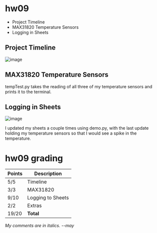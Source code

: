 # hw09
- Project Timeline
- MAX31820 Temperature Sensors
- Logging in Sheets

## Project Timeline
![image](https://user-images.githubusercontent.com/45342964/140686935-57ab1c4c-f5b0-4877-bbd3-4a7fe36e0587.png)

## MAX31820 Temperature Sensors
tempTest.py takes the reading of all three of my temperature sensors and prints it to the terminal.

## Logging in Sheets
![image](https://user-images.githubusercontent.com/45342964/140851598-f39ef131-f65e-4cdb-95bb-49a393867ee5.png)

I updated my sheets a couple times using demo.py, with the last update holding my temperature sensors so that I would see a spike in the temperature.

# hw09 grading

| Points      | Description |
| ----------- | ----------- |
|  5/5 | Timeline
|  3/3 | MAX31820
| 9/10 | Logging to Sheets | URL to Sheet is missing
|  2/2 | Extras
| 19/20 | **Total**

*My comments are in italics. --may*

